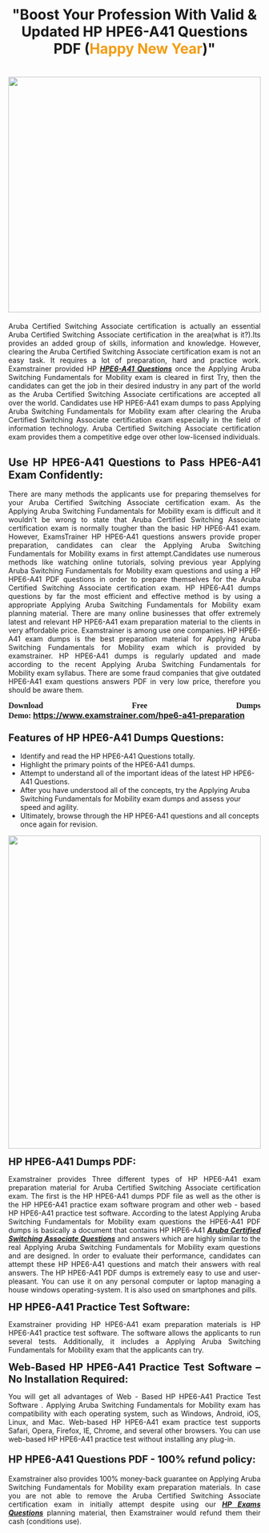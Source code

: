 <h1 style="text-align: center;"><strong>"Boost Your Profession With Valid & Updated HP HPE6-A41 Questions PDF (<span style="color:#f39c12;">Happy New Year</span>)"</strong></h1>

<h1><strong><a href="https://www.examstrainer.com/hpe6-a41-preparation"><img alt="" src="https://lh3.googleusercontent.com/pw/ACtC-3f8c-slHvsLmpoocRcSJ18CXwyuRuDgfxOBXx4IdSHEzjzfh_xOgpUBjgAAY02t4nrCZtN09VK0W3n2neEBZCEPjO0q0DqiUEWHT2FAznA-KvTY27ZQYN7h16PdyGeKKF-LX8DxtBlN22QRufsFJCN3=w1366-h541-no?authuser=0" style="width: 100%; height: 470px;" /></a></strong></h1>

<p style="text-align: justify;">Aruba Certified Switching Associate certification is actually an essential Aruba Certified Switching Associate certification in the area(what is it?).Its provides an added group of skills, information and knowledge. However, clearing the Aruba Certified Switching Associate certification exam is not an easy task. It requires a lot of preparation, hard and practice work. Examstrainer provided HP <em><a href="https://www.examstrainer.com/hpe6-a41-preparation"><strong>HPE6-A41 Questions</strong></a></em> once the Applying Aruba Switching Fundamentals for Mobility exam is cleared in first Try, then the candidates can get the job in their desired industry in any part of the world as the Aruba Certified Switching Associate certifications are accepted all over the world. Candidates use HP HPE6-A41 exam dumps to pass Applying Aruba Switching Fundamentals for Mobility exam after clearing the Aruba Certified Switching Associate certification exam especially in the field of information technology. Aruba Certified Switching Associate certification exam provides them a competitive edge over other low-licensed individuals.</p>

<h2 style="text-align: justify;"><strong>Use HP HPE6-A41 Questions to Pass HPE6-A41 Exam Confidently:</strong></h2>

<p style="text-align: justify;">There are many methods the applicants use for preparing themselves for your Aruba Certified Switching Associate certification exam. As the Applying Aruba Switching Fundamentals for Mobility exam is difficult and it wouldn’t be wrong to state that Aruba Certified Switching Associate certification exam is normally tougher than the basic HP HPE6-A41 exam. However, ExamsTrainer HP HPE6-A41 questions answers provide proper preparation, candidates can clear the Applying Aruba Switching Fundamentals for Mobility exams in first attempt.Candidates use numerous methods like watching online tutorials, solving previous year Applying Aruba Switching Fundamentals for Mobility exam questions and using a HP HPE6-A41 PDF questions in order to prepare themselves for the Aruba Certified Switching Associate certification exam. HP HPE6-A41 dumps questions by far the most efficient and effective method is by using a appropriate Applying Aruba Switching Fundamentals for Mobility exam planning material. There are many online businesses that offer extremely latest and relevant HP HPE6-A41 exam preparation material to the clients in very affordable price. Examstrainer is among use one companies. HP HPE6-A41 exam dumps is the best preparation material for Applying Aruba Switching Fundamentals for Mobility exam which is provided by examstrainer. HP HPE6-A41 dumps is regularly updated and made according to the recent Applying Aruba Switching Fundamentals for Mobility exam syllabus. There are some fraud companies that give outdated HPE6-A41 exam questions answers PDF in very low price, therefore you should be aware them.</p>

<p style="text-align: justify;"><span style="font-family:Georgia,serif;"><strong><span style="font-size:16px;">Download Free Dumps Demo:</span></strong></span> <span style="font-size:16px;"><strong><a href="https://www.examstrainer.com/hpe6-a41-preparation">https://www.examstrainer.com/hpe6-a41-preparation</a></strong></span></p>

<h3 style="text-align: justify;"><strong><span style="font-size:20px;">Features of HP HPE6-A41 Dumps Questions:</span></strong></h3>

<ul>
	<li>Identify and read the HP HPE6-A41 Questions totally.</li>
	<li>Highlight the primary points of the HPE6-A41 dumps.</li>
	<li>Attempt to understand all of the important ideas of the latest HP HPE6-A41 Questions.</li>
	<li>After you have understood all of the concepts, try the Applying Aruba Switching Fundamentals for Mobility exam dumps and assess your speed and agility.</li>
	<li>Ultimately, browse through the HP HPE6-A41 questions and all concepts once again for revision.</li>
</ul>

<p><a href="https://www.examstrainer.com/hpe6-a41-preparation"><img alt="" src="https://lh3.googleusercontent.com/pw/ACtC-3ezCEF0r6u2Mfsfmp61DHhiBV--kUORYOpMt_EuCldDvaFhocN_tW5h4hIrS5ewvlPnhQT1G8v9eKnTfnGecuYfFSnva5ahrORvItbZoywSh4viAT-QA4TWg0vWEktniNu-OvYBuh9OzoTeWdLYmpjS=w622-h625-no?authuser=0" style="width: 100%; height: 625px;" /></a></p>

<p><strong><span style="font-size:20px;">HP HPE6-A41 Dumps PDF:</span></strong></p>

<p style="text-align: justify;">Examstrainer provides Three different types of HP HPE6-A41 exam preparation material for Aruba Certified Switching Associate certification exam. The first is the HP HPE6-A41 dumps PDF file as well as the other is the HP HPE6-A41 practice exam software program and other web - based HP HPE6-A41 practice test software. According to the latest Applying Aruba Switching Fundamentals for Mobility exam questions the HPE6-A41 PDF dumps is basically a document that contains HP HPE6-A41 <em><a href="https://www.examstrainer.com/acsa-v1-exam-questions"><strong>Aruba Certified Switching Associate Questions</strong></a></em> and answers which are highly similar to the real Applying Aruba Switching Fundamentals for Mobility exam questions and are designed. In order to evaluate their performance, candidates can attempt these HP HPE6-A41 questions and match their answers with real answers. The HP HPE6-A41 PDF dumps is extremely easy to use and user-pleasant. You can use it on any personal computer or laptop managing a house windows operating-system. It is also used on smartphones and pills.</p>

<p style="text-align: justify;"><strong><span style="font-size:20px;">HP HPE6-A41 Practice Test Software:</span></strong></p>

<p style="text-align: justify;">Examstrainer providing HP HPE6-A41 exam preparation materials is HP HPE6-A41 practice test software. The software allows the applicants to run several tests. Additionally, it includes a Applying Aruba Switching Fundamentals for Mobility exam that the applicants can try.</p>

<p style="text-align: justify;"><strong><span style="font-size:20px;">Web-Based HP HPE6-A41 Practice Test Software – No Installation Required:</span></strong></p>

<p style="text-align: justify;">You will get all advantages of Web - Based HP HPE6-A41 Practice Test Software . Applying Aruba Switching Fundamentals for Mobility exam has compatibility with each operating system, such as Windows, Android, iOS, Linux, and Mac. Web-based HP HPE6-A41 exam practice test supports Safari, Opera, Firefox, IE, Chrome, and several other browsers. You can use web-based HP HPE6-A41 practice test without installing any plug-in.</p>

<h4 style="text-align: justify;"><strong><span style="font-size:20px;">HP HPE6-A41 Questions PDF - 100% refund policy:</span></strong></h4>

<p style="text-align: justify;">Examstrainer also provides 100% money-back guarantee on Applying Aruba Switching Fundamentals for Mobility exam preparation materials. In case you are not able to remove the Aruba Certified Switching Associate certification exam in initially attempt despite using our <em><a href="https://www.examstrainer.com/hp-exams"><strong>HP Exams Questions</strong></a></em> planning material, then Examstrainer would refund them their cash (conditions use).</p>
